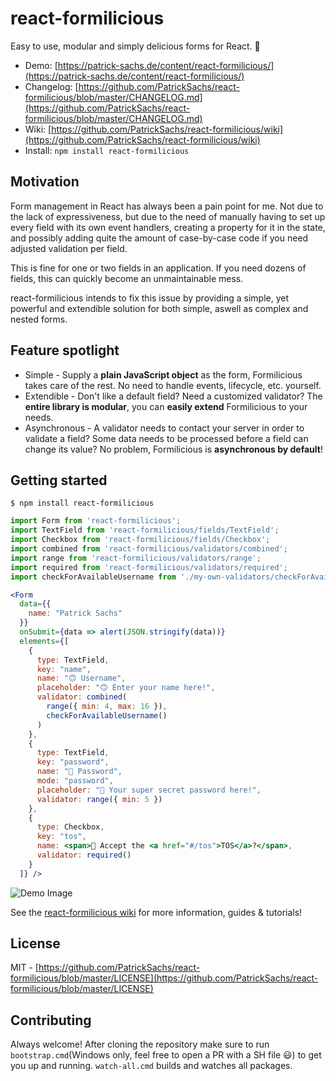 # react-formilicious

Easy to use, modular and simply delicious forms for React. 📝

* Demo: [https://patrick-sachs.de/content/react-formilicious/](https://patrick-sachs.de/content/react-formilicious/)
* Changelog: [https://github.com/PatrickSachs/react-formilicious/blob/master/CHANGELOG.md](https://github.com/PatrickSachs/react-formilicious/blob/master/CHANGELOG.md)
* Wiki: [https://github.com/PatrickSachs/react-formilicious/wiki](https://github.com/PatrickSachs/react-formilicious/wiki)
* Install: `npm install react-formilicious`

## Motivation

Form management in React has always been a pain point for me. Not due to the lack of expressiveness, but due to the need of manually having to set up every field with its own event handlers, creating a property for it in the state, and possibly adding quite the amount of case-by-case code if you need adjusted validation per field.

This is fine for one or two fields in an application. If you need dozens of fields, this can quickly become an unmaintainable mess.

react-formilicious intends to fix this issue by providing a simple, yet powerful and extendible solution for both simple, aswell as complex and nested forms.

## Feature spotlight

* Simple - Supply a **plain JavaScript object** as the form, Formilicious takes care of the rest. No need to handle events, lifecycle, etc. yourself.
* Extendible - Don't like a default field? Need a customized validator? The **entire library is modular**, you can **easily extend** Formilicious to your needs.
* Asynchronous - A validator needs to contact your server in order to validate a field? Some data needs to be processed before a field can change its value? No problem, Formilicious is **asynchronous by default**!

## Getting started

```shell
$ npm install react-formilicious
```

```jsx
import Form from 'react-formilicious';
import TextField from 'react-formilicious/fields/TextField';
import Checkbox from 'react-formilicious/fields/Checkbox';
import combined from 'react-formilicious/validators/combined';
import range from 'react-formilicious/validators/range';
import required from 'react-formilicious/validators/required';
import checkForAvailableUsername from './my-own-validators/checkForAvailableUsername';

<Form
  data={{
    name: "Patrick Sachs"
  }}
  onSubmit={data => alert(JSON.stringify(data))}
  elements={[
    {
      type: TextField,
      key: "name",
      name: "🙃 Username",
      placeholder: "🙃 Enter your name here!",
      validator: combined(
        range({ min: 4, max: 16 }),
        checkForAvailableUsername()
      )
    },
    {
      type: TextField,
      key: "password",
      name: "🔑 Password",
      mode: "password",
      placeholder: "🔑 Your super secret password here!",
      validator: range({ min: 5 })
    },
    {
      type: Checkbox,
      key: "tos",
      name: <span>📄 Accept the <a href="#/tos">TOS</a>?</span>,
      validator: required()
    }
  ]} />
```

![Demo Image](https://patrick-sachs.de/content/react-formilicious/demo.png?)

See the [react-formilicious wiki](https://github.com/PatrickSachs/react-formilicious/wiki) for more information, guides & tutorials!

## License

MIT - [https://github.com/PatrickSachs/react-formilicious/blob/master/LICENSE](https://github.com/PatrickSachs/react-formilicious/blob/master/LICENSE)

## Contributing

Always welcome! 
After cloning the repository make sure to run `bootstrap.cmd`(Windows only, feel free to open a PR with a SH file 😃) to get you up and running.
`watch-all.cmd` builds and watches all packages.
